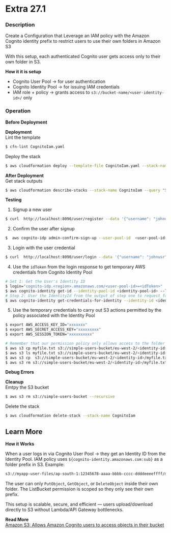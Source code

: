 # Extra 27.1

### Description

Create a Configuration that Leverage an IAM policy with the Amazon Cognito identity prefix to restrict users to use their own folders in Amazon S3

With this setup, each authenticated Cognito user gets access only to their own folder in S3.

**How it it is setup**

- Cognito User Pool → for user authentication
- Cognito Identity Pool → for issuing IAM credentials
- IAM role + policy → grants access to `s3://bucket-name/<user-identity-id>/` only

### Operation

**Before Deployment**

**Deployment**  
Lint the template

```bash
$ cfn-lint CognitoIam.yaml
```

Deploy the stack

```bash
$ aws cloudformation deploy --template-file CognitoIam.yaml --stack-name CognitoIam --capabilities CAPABILITY_IAM
```

**After Deployment**  
Get stack outputs

```bash
$ aws cloudformation describe-stacks --stack-name CognitoIam --query "Stacks[0].Outputs" --no-cli-pager
```

**Testing**

1. Signup a new user

```bash
$ curl  http://localhost:8090/user/register --data '{"username": "johnusr", "password": "pass@123", "email": "john@yahoo.com"}' -H "Content-Type: application/json"
```

2. Confirm the user after signup

```bash
$  aws cognito-idp admin-confirm-sign-up --user-pool-id  <user-pool-id> --username johnusr
```

3. Login with the user credential

```bash
$ curl  http://localhost:8090/user/login --data '{"username": "johnusr", "password": "pass@123"}' -H "Content-Type: application/json"
```

4. Use the `idToken` from the login response to get temporary AWS credentials from Cognito Identity Pool

```bash
# Set 1: Get the User's Identity ID
$ login="cognito-idp.<region>.amazonaws.com/<user-pool-id>=<idToken>"
$ aws cognito-identity get-id --identity-pool-id <identity-pool-id> --logins $login
# Step 2: User the IdentityId from the output of step one to request for temporary AWS credentials
$ aws cognito-identity get-credentials-for-identity --identity-id <identity-id> --logins $login
```

5. Use the temporary credentials to carry out S3 actions permitted by the policy associated with the Identity Pool

```bash
$ export AWS_ACCESS_KEY_ID="xxxxxxx"
$ export AWS_SECRET_ACCESS_KEY="xxxxxxxxx"
$ export AWS_SESSION_TOKEN="xxxxxxxxxx"

# Remember that our permission policy only allows access to the folder with the user's identity ID
$ aws s3 cp myfile.txt s3://simple-users-bucket/eu-west-2/<identity-id>/
$ aws s3 ls myfile.txt s3://simple-users-bucket/eu-west-2/<identity-id>/
$ aws s3 cp  s3://simple-users-bucket/eu-west-2/<identity-id>/myfile.txt myfile-copy.txt
$ aws s3 rm s3://simple-users-bucket/eu-west-2/<identity-id>/myfile.txt
```

**Debug Errors**

**Cleanup**  
Emtpy the S3 bucket

```bash
$ aws s3 rm s3://simple-users-bucket --recursive
```

Delete the stack

```bash
$ aws cloudformation delete-stack --stack-name CognitoIam
```

## Learn More

**How it Works**

When a user logs in via Cognito User Pool → they get an Identity ID from the Identity Pool.
IAM policy uses `${cognito-identity.amazonaws.com:sub}` as a folder prefix in S3.
Example:

```txt
s3://myapp-user-files/ap-south-1:12345678-aaaa-bbbb-cccc-ddddeeeeffff/myfile.png
```

The user can only `PutObject`, `GetObject`, or `DeleteObject` inside their own folder.
The ListBucket permission is scoped so they only see their own prefix.

This setup is scalable, secure, and efficient — users upload/download directly to S3 without Lambda/API Gateway bottlenecks.

**Read More**  
[Amazon S3: Allows Amazon Cognito users to access objects in their bucket](https://docs.aws.amazon.com/IAM/latest/UserGuide/reference_policies_examples_s3_cognito-bucket.html)
